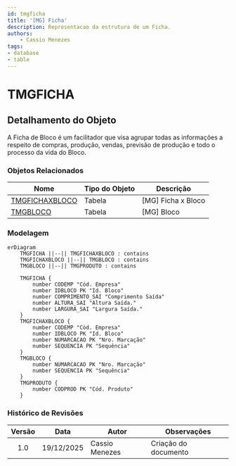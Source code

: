 ```yaml
---
id: tmgficha
title: '[MG] Ficha'
description: Representacao da estrutura de um Ficha.
authors:
    - Cassio Menezes
tags: 
- database
- table
---
```

# TMGFICHA

## Detalhamento do Objeto

A Ficha de Bloco é um facilitador que visa agrupar todas as informações a respeito de compras, produção, vendas, previsão de produção e todo o processo da vida do Bloco. 

### Objetos Relacionados

| Nome | Tipo do Objeto | Descrição |
|--|--|--|
| [TMGFICHAXBLOCO](TMGFICHAXBLOCO.md) | Tabela | [MG] Ficha x Bloco |
| [TMGBLOCO](TMGBLOCO.md) | Tabela | [MG] Bloco |

### Modelagem

```mermaid
erDiagram
    TMGFICHA ||--|| TMGFICHAXBLOCO : contains
    TMGFICHAXBLOCO ||--|| TMGBLOCO : contains
    TMGBLOCO ||--|| TMGPRODUTO : contains

    TMGFICHA {
        number CODEMP "Cód. Empresa"
        number IDBLOCO PK "Id. Bloco"
        number COMPRIMENTO_SAI "Comprimento Saída"
        number ALTURA_SAI "Altura Saída."
        number LARGURA_SAI "Largura Saída."
    }
    TMGFICHAXBLOCO {
        number CODEMP "Cód. Empresa"
        number IDBLOCO PK "Id. Bloco"
        number NUMARCACAO PK "Nro. Marcação"
        number SEQUENCIA PK "Sequência"
    }
    TMGBLOCO {
        number NUMARCACAO PK "Nro. Marcação"
        number SEQUENCIA PK "Sequência"
    }
    TMGPRODUTO {
        number CODPROD PK "Cód. Produto"
    }
```

### Histórico de Revisões

| Versão | Data | Autor | Observações |
|:--:|:--:|--|--|
| 1.0 | 19/12/2025 | Cassio Menezes | Criação do documento |
